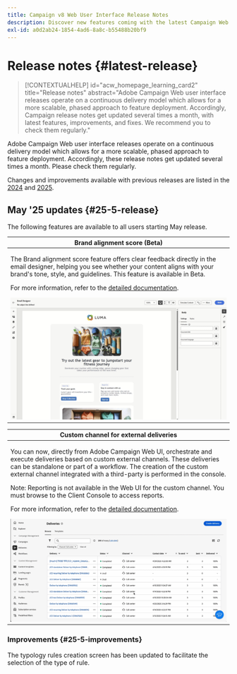 ```yaml
---
title: Campaign v8 Web User Interface Release Notes
description: Discover new features coming with the latest Campaign Web User Interface release
exl-id: a0d2ab24-1854-4ad6-8a8c-b55488b20bf9
---
```

# Release notes {#latest-release}

>[!CONTEXTUALHELP]
>id="acw_homepage_learning_card2"
>title="Release notes"
>abstract="Adobe Campaign Web user interface releases operate on a continuous delivery model which allows for a more scalable, phased approach to feature deployment. Accordingly, Campaign release notes get updated several times a month, with latest features, improvements, and fixes. We recommend you to check them regularly."

Adobe Campaign Web user interface releases operate on a continuous delivery model which allows for a more scalable, phased approach to feature deployment. Accordingly, these release notes get updated several times a month. Please check them regularly.

Changes and improvements available with previous releases are listed in the [2024](release-notes-24.md) and [2025](release-notes-25.md).

## May '25 updates {#25-5-release}

The following features are available to all users starting May release.

<table>
<thead>
<tr>
<th><strong>Brand alignment score (Beta)</strong><br/></th>
</tr>
</thead>
<tbody>
<tr>
<td>
<p>The Brand alignment score feature offers clear feedback directly in the email designer, helping you see whether your content aligns with your brand's tone, style, and guidelines. This feature is available in Beta.</p>
<p>For more information, refer to the <a href="../content/brands-score.md">detailed documentation</a>.</p>
<img src="assets/do-not-localize/brand-score.gif">
</td>
</tr>
</tbody>
</table>

<table>
<thead>
<tr>
<th><strong>Custom channel for external deliveries</strong><br/></th>
</tr>
</thead>
<tbody>
<tr>
<td>
<p>You can now, directly from Adobe Campaign Web UI, orchestrate and execute deliveries based on custom external channels. These deliveries can be standalone or part of a workflow. The creation of the custom external channel integrated with a third-party is performed in the console.</p>
<p>Note: Reporting is not available in the Web UI for the custom channel. You must browse to the Client Console to access reports.</p>
<p>For more information, refer to the <a href="../call-center/gs-custom-channel.md">detailed documentation</a>.</p>
<img src="assets/do-not-localize/custom-channel.gif">
</td>
</tr>
</tbody>
</table>

### Improvements {#25-5-improvements}

The typology rules creation screen has been updated to facilitate the selection of the type of rule.
